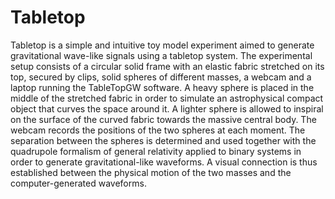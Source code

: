 # Tabletop

Tabletop is a simple and intuitive toy model experiment aimed to generate gravitational wave-like signals using a tabletop
system. The experimental setup consists of a circular solid frame with an elastic fabric stretched on its top, secured by clips,
solid spheres of different masses, a webcam and a laptop running the TableTopGW software. A heavy sphere is placed in the
middle of the stretched fabric in order to simulate an astrophysical compact object that curves the space around it. A lighter
sphere is allowed to inspiral on the surface of the curved fabric towards the massive central body. The webcam records the
positions of the two spheres at each moment. The separation between the spheres is determined and used together with the
quadrupole formalism of general relativity applied to binary systems in order to generate gravitational-like waveforms. A visual
connection is thus established between the physical motion of the two masses and the computer-generated waveforms.
